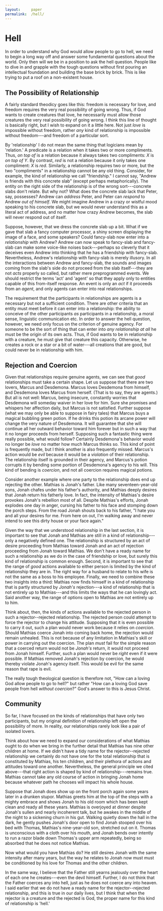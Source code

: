```yaml
---
layout:     paper
permalink:  /hell/
---
```


# Hell #

In order to understand why God would allow people to go to hell, we need to begin a long way off and answer some fundamental questions about the world.  Only then will we be in a position to ask the hell question.  People like to dive in and grapple with the tough questions without first pouring an intellectual foundation and building the base brick by brick.  This is like trying to put a roof on a non-existent house.


## The Possibility of Relationship ##

A fairly standard theodicy goes like this: freedom is necessary for love, and freedom requires the very real possibility of going wrong.  Thus, if God wants to create creatures that love, he necessarily must allow those creatures the very real possibility of going wrong.  I think this line of thought is basically right, but I wish to expand on it a little here.  Not just *love* is impossible without freedom, rather *any* kind of relationship is impossible without freedom---and freedom of a particular sort.

By 'relationship' I do not mean the same thing that logicians mean by 'relation.'  A predicate is a relation when it takes two or more compliments.  Thus, *on top of* is a relation because it always takes two compliments: $X$ is *on top of* $Y$.  By contrast, *red* is not a relation because it only takes one compliment: $X$ is *red*.  Similarly, a relationship requires two or more, but the two "compliments" in a relationship cannot be any old thing.  Consider, for example, the kind of relationship we call "friendship."  I cannot say, "Andrew is friends with this concrete slab" (except perhaps metaphorically).  The entity on the right side of the relationship is of the wrong sort---concrete slabs don't relate.  But why not?  What does the concrete slab lack that Peter, say, possesses?  Andrew can *address* Peter, and Peter can *respond* to Andrew *out of himself*.  We might imagine Andrew in a crazy or wistful mood speaking to his concrete slab, but we would never understand this as a literal act of address, and no matter how crazy Andrew becomes, the slab will never respond out of itself.

Suppose, however, that we dress the concrete slab up a bit.  What if we gave that slab a fancy computer processor, a shiny screen displaying the image of a face, and some speakers?  Could fancy-slab now enter into a *relationship* with Andrew?  Andrew can now speak to fancy-slab and fancy-slab can make some voice-like noises back---perhaps so cleverly that it deceives even Andrew into thinking that he has a friendship with fancy-slab.  Nevertheless, Andrew's relationship with fancy-slab is merely illusory.  In all the interactions between Andrew and fancy-slab, the sounds and images coming from the slab's side do not proceed from the slab itself---they are not *acts* properly so called, but rather mere preprogrammed events.  We should restrict the terms 'act' and 'agent' so that they apply only to entities capable of this from-itself response.  An event is only an *act* if it proceeds from an *agent*, and only agents can enter into real relationships.

The requirement that the participants in relationships are agents is a necessary but not a sufficient condition.  There are other criteria that an entity must meet before it can enter into a relationship: the ability to conceive of the other participants *as* participants in a relationship, a moral sense, linguistic communication etc.  In order to answer the hell question, however, we need only focus on the criterion of genuine agency.  For someone to be the sort of thing that can enter into *any relationship at all* he must be the origin of its own acts.  Thus, if God wants to be in relationship with a creature, he must give that creature this capacity.  Otherwise, he creates a rock or a star or a bit of water---all creations that are good, but could never be in relationship with him.


## Rejection and Coercion ##

Given that relationships require genuine agents, we can see that *good* relationships must take a certain shape.  Let us suppose that there are two lovers, Marcus and Desdemona.  Marcus loves Desdemona from himself, and Desdemona loves Marcus from herself.  (That is to say, they are agents.)  But all is not well: Marcus, being insecure, constantly worries that Desdemona will someday waiver in her love for him.  Sure she promises and whispers her affection daily, but Marcus is not satisfied.  Further suppose (what we may only be able to suppose in fairy tales) that Marcus buys a magical bubbling green potion.  If he drinks this potion its arcane power will change the very nature of Desdemona.  It will guarantee that she will continue all her outward behavior toward him forever but in such a way that it no longer proceeds from herself.  Supposing such a fantastic thing were really possible, what would follow?  Certainly Desdemona's behavior would no longer be *love* no matter how much Marcus thinks so.  This kind of point is frequently made, but I think another is also frequently missed.  Marcus's action would be *evil* because it would be a *violation* of their relationship.  The relationship itself is grounded in their agency, and Marcus's potion corrupts it by bending some portion of Desdemona's agency to his will.  This kind of bending is *coercion*, and not all coercion requires magical potions.

Consider another example where one party to the relationship does end up rejecting the other.  Mathias is Jonah's father.  Like many seventeen-year-old sons, Jonah chafes under his father's authority, and Mathias deeply desires that Jonah return his fatherly love.  In fact, the intensity of Mathias's desire provokes Jonah's rebellion most of all.  Despite Mathias's efforts, Jonah explodes one day in anger, cursing his father to his face and stomping down the porch steps.  From the road Jonah shouts back to his father, "I hate you and all your desires for me.  From here on out, I'm walking away and never intend to see this dirty house or your face again."

Given the way that we understood relationship in the last section, it is important to see that Jonah and Mathias are still in a kind of relationship---only a negatively defined one.  The relationship is structured by an act of desire proceeding from Mathias toward Jonah and an act of rejection proceeding from Jonah toward Mathias.  We don't have a ready name for such a relationship as we do in the case of friendship or love, but surely this kind of relationship is common enough.  Second, it is important to see that the range of *good* actions available to either person is limited by the kind of relationship they are in.  The right way for a husband to relate to his wife is not the same as a boss to his employee.  Finally, we need to combine these two insights into a third: Mathias now finds himself in a kind of relationship that is partly structured by *Jonah's* rejection---a kind of relationship that is not entirely up to Mathias---and this limits the ways that he can lovingly act.  Said another way, the range of options open to Mathias are not entirely up to him.

Think about, then, the kinds of actions available to the rejected person in such a rejector--rejected relationship.  The rejected person could attempt to force the rejector to change his attitude.  Supposing that it is even possible to carry it out, such a plan would never work because it relies on *coercion*.  Should Mathias coerce Jonah into coming back home, the rejection would remain unhealed.  This is not because of any limitation in Mathias's skill or power in carrying out the coercion.  The plan *must* fail for the simple reason that a coerced return would not be *Jonah's* return, it would not proceed from Jonah himself.  Further, such a plan would never be *right* even if it were possible.  If Mathias removed Jonah's rejection by coercion, he would thereby violate Jonah's agency itself.  This would be evil for the same reason that rape is evil.

The really tough theological question is therefore not, "How can a loving God allow people to go to hell?" but rather "How can a loving God save people from hell *without coercion*?"  God's answer to this is Jesus Christ.


## Community ##

So far, I have focused on the kinds of relationships that have only two participants, but my original definition of relationship left open the possibility of more.  In reality, our relationships rarely look like a pair of isolated lovers.

Think about how we need to expand our considerations of what Mathias ought to do when we bring in the further detail that Mathias has nine other children at home.  If we didn't have a tidy name for the rejector--rejected relationship we certainly do not have one for the total relationship that is constituted by Mathias, his ten children, and their plethora of actions and attitudes toward one another.  Nevertheless, the general principle we cited above---that right action is shaped by kind of relationship---remains true.  Mathias cannot take any old course of action in bringing Jonah home because whatever path he chooses will impact his whole house.

Suppose that Jonah does show up on the front porch again some years later in a drunken stupor.  Mathias greets him at the top of the steps with a mighty embrace and shows Jonah to his old room which has been kept clean and ready all these years.  Mathias is overjoyed at dinner despite Jonah's sullen and nearly incoherent talk, but he awakes in the middle of the night to a sickening churn in his gut.  Walking quietly down the hall in the dark, he gently pushes Jonah's door open to find Jonah stooped over his bed with Thomas, Mathias's nine-year-old son, stretched out on it.  Thomas is unconscious with a cloth over his mouth, and Jonah bends over intently to run a razor blade down Thomas's upper arm repeatedly, being so absorbed that he does not notice Mathias.

Now what would you have Mathias do?  He still desires Jonah with the same intensity after many years, but the way he relates to Jonah now must must be conditioned by his love for Thomas and the other children.

In the same way, I believe that the Father still yearns jealously over the heart of each one he creates---even the devil himself.  Further, I do not think that the Father coerces any into hell, just as he does not coerce any into heaven.  I said earlier that we do not have a ready name for the rejector--rejected relationship, and this is true in our daily lives, but I think that when the rejector is a creature and the rejected is God, the proper name for this kind of relationship is 'hell.'
